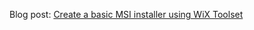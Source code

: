Blog post: [Create a basic MSI installer using WiX Toolset](https://heiswayi.nrird.com/2018/create-basic-msi-installer-using-wix-toolset)